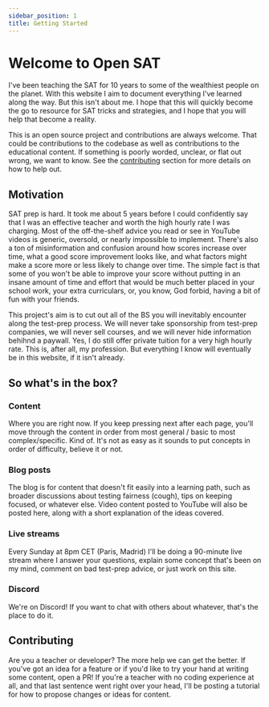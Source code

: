 ```yaml
---
sidebar_position: 1
title: Getting Started
---
```


# Welcome to Open SAT

I've been teaching the SAT for 10 years to some of the wealthiest people on the planet. With this website
I aim to document everything I've learned along the way. But this isn't about me. I hope that this will 
quickly become the go to resource for SAT tricks and strategies, and I hope that you will
help that become a reality.

This is an open source project and contributions are always welcome. That could be contributions to the codebase as well as contributions to the educational content. 
If something is poorly worded, unclear, or flat out wrong, we want to know. See the [contributing](getting-started#contributing) section 
for more details on how to help out.

## Motivation

SAT prep is hard. It took me about 5 years before I could confidently say that I was an effective teacher and worth the high hourly rate I was charging. Most of the off-the-shelf 
advice you read or see in YouTube videos is generic, oversold, or nearly impossible to implement. There's also a ton of misinformation and confusion around how scores increase over time,
what a good score improvement looks like, and what factors might make a score more or less likely to change over time. The simple fact is that some of you
won't be able to improve your score without putting in an insane amount of time and effort that would be much better placed in your school work, your extra curriculars, or, you know,
God forbid, having a bit of fun with your friends. 

This project's aim is to cut out all of the BS you will inevitably encounter along the test-prep process. We will never take sponsorship from test-prep companies,
we will never sell courses, and we will never hide information behihnd a paywall. Yes, I do still offer private tuition for a very high hourly rate. This is, after all, my profession. 
But everything I know will eventually be in this website, if it isn't already.

## So what's in the box?

### Content
Where you are right now. If you keep pressing next after each page, you'll move through the content in order from most general / basic to most complex/specific. Kind of. It's not as easy as it sounds to put concepts in order of difficulty, believe it or not.

### Blog posts
The blog is for content that doesn't fit easily into a learning path, such as broader discussions about testing fairness (cough), tips on keeping focused, or whatever else. Video content posted to
YouTube will also be posted here, along with a short explanation of the ideas covered.

### Live streams
Every Sunday at 8pm CET (Paris, Madrid) I'll be doing a 90-minute live stream where I answer your questions, 
explain some concept that's been on my mind, comment on bad test-prep advice, or just work on this site.

### Discord
We're on Discord! If you want to chat with others about whatever, that's the place to do it. 

## Contributing
Are you a teacher or developer? The more help we can get the better. If you've got an idea for a feature or if you'd like to try your hand at writing some content, open a PR! If you're a teacher
with no coding experience at all, and that last sentence went right over your head, I'll be posting a tutorial for how to propose changes or ideas for content.


